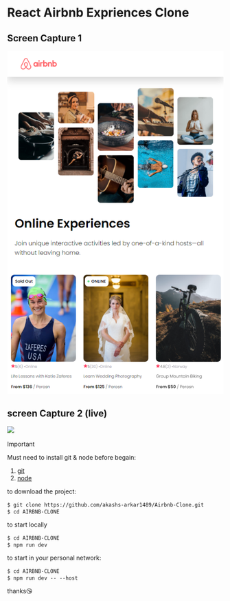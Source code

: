 # React Airbnb Expriences Clone

## Screen Capture 1

![](./Screenshot.png)

## screen Capture 2 (live)

![](./airbnb_expriences_clone.gif)

> [!IMPORTANT]
> Must need to install git & node before begain:
> 1. [git](https://git-scm.com/downloads)
> 2. [node](https://nodejs.org/en)

to download the project:
````
$ git clone https://github.com/akashs-arkar1489/Airbnb-Clone.git
$ cd AIRBNB-CLONE
````

to start locally
````
$ cd AIRBNB-CLONE
$ npm run dev
````

to start in your personal network:
````
$ cd AIRBNB-CLONE
$ npm run dev -- --host
````

thanks😘